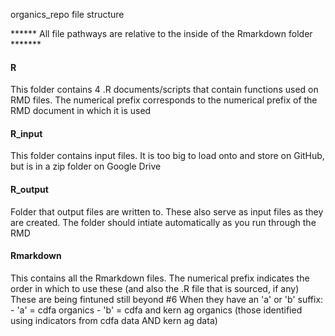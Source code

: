 organics_repo file structure

****** All file pathways are relative to the inside of the Rmarkdown folder *******

#### R
  This folder contains 4 .R documents/scripts that contain functions used on RMD files. The numerical prefix corresponds to the numerical prefix of the RMD document in which it is used

#### R_input
  This folder contains input files. It is too big to load onto and store on GitHub, but is in a zip folder on Google Drive
  
#### R_output
  Folder that output files are written to. These also serve as input files as they are created. The folder should intiate automatically as you run through the RMD
  
#### Rmarkdown
  This contains all the Rmarkdown files. The numerical prefix indicates the order in which to use these (and also the .R file that is sourced, if any)
  These are being fintuned still beyond #6
  When they have an 'a' or 'b' suffix:
    - 'a' = cdfa organics
    - 'b' = cdfa and kern ag organics (those identified using indicators from cdfa data AND kern ag data)